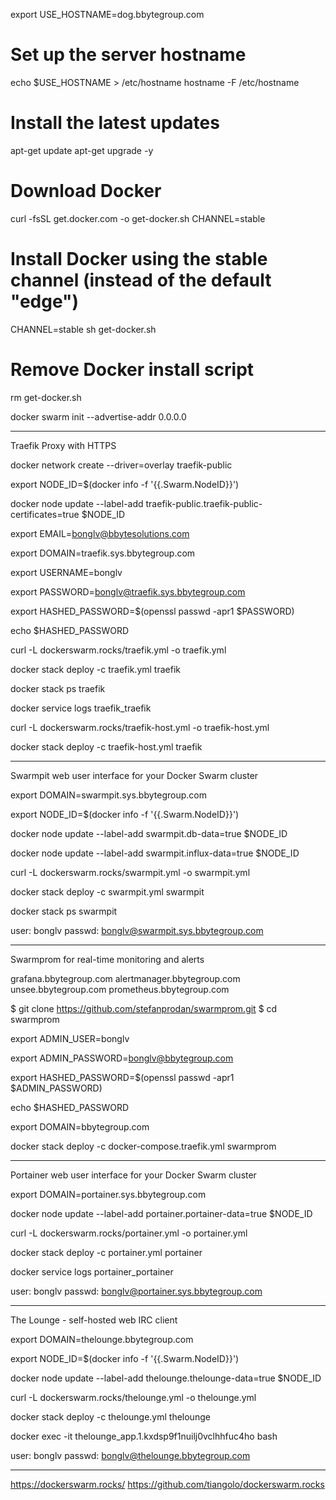 export USE_HOSTNAME=dog.bbytegroup.com

# Set up the server hostname
echo $USE_HOSTNAME > /etc/hostname
hostname -F /etc/hostname

# Install the latest updates
apt-get update
apt-get upgrade -y

# Download Docker
curl -fsSL get.docker.com -o get-docker.sh CHANNEL=stable
# Install Docker using the stable channel (instead of the default "edge")
CHANNEL=stable sh get-docker.sh
# Remove Docker install script
rm get-docker.sh

docker swarm init --advertise-addr 0.0.0.0

------------------------------------
Traefik Proxy with HTTPS

docker network create --driver=overlay traefik-public

export NODE_ID=$(docker info -f '{{.Swarm.NodeID}}')

docker node update --label-add traefik-public.traefik-public-certificates=true $NODE_ID

export EMAIL=bonglv@bbytesolutions.com

export DOMAIN=traefik.sys.bbytegroup.com

export USERNAME=bonglv

export PASSWORD=bonglv@traefik.sys.bbytegroup.com

export HASHED_PASSWORD=$(openssl passwd -apr1 $PASSWORD)

echo $HASHED_PASSWORD

curl -L dockerswarm.rocks/traefik.yml -o traefik.yml

docker stack deploy -c traefik.yml traefik

docker stack ps traefik

docker service logs traefik_traefik

curl -L dockerswarm.rocks/traefik-host.yml -o traefik-host.yml

docker stack deploy -c traefik-host.yml traefik

-----------------------
Swarmpit web user interface for your Docker Swarm cluster

export DOMAIN=swarmpit.sys.bbytegroup.com

export NODE_ID=$(docker info -f '{{.Swarm.NodeID}}')

docker node update --label-add swarmpit.db-data=true $NODE_ID

docker node update --label-add swarmpit.influx-data=true $NODE_ID

curl -L dockerswarm.rocks/swarmpit.yml -o swarmpit.yml

docker stack deploy -c swarmpit.yml swarmpit

docker stack ps swarmpit

user: bonglv
passwd: bonglv@swarmpit.sys.bbytegroup.com

-----------------------
Swarmprom for real-time monitoring and alerts

grafana.bbytegroup.com
alertmanager.bbytegroup.com
unsee.bbytegroup.com
prometheus.bbytegroup.com

$ git clone https://github.com/stefanprodan/swarmprom.git
$ cd swarmprom

export ADMIN_USER=bonglv

export ADMIN_PASSWORD=bonglv@bbytegroup.com

export HASHED_PASSWORD=$(openssl passwd -apr1 $ADMIN_PASSWORD)

echo $HASHED_PASSWORD

export DOMAIN=bbytegroup.com

<!-- curl -L dockerswarm.rocks/swarmprom.yml -o swarmprom.yml

docker stack deploy -c swarmprom.yml swarmprom -->

docker stack deploy -c docker-compose.traefik.yml swarmprom

--------------------------
Portainer web user interface for your Docker Swarm cluster

export DOMAIN=portainer.sys.bbytegroup.com

docker node update --label-add portainer.portainer-data=true $NODE_ID

curl -L dockerswarm.rocks/portainer.yml -o portainer.yml

docker stack deploy -c portainer.yml portainer

docker service logs portainer_portainer

user: bonglv
passwd: bonglv@portainer.sys.bbytegroup.com

----------------------------
The Lounge - self-hosted web IRC client

export DOMAIN=thelounge.bbytegroup.com

export NODE_ID=$(docker info -f '{{.Swarm.NodeID}}')

docker node update --label-add thelounge.thelounge-data=true $NODE_ID

curl -L dockerswarm.rocks/thelounge.yml -o thelounge.yml

docker stack deploy -c thelounge.yml thelounge

docker exec -it thelounge_app.1.kxdsp9f1nuilj0vclhhfuc4ho bash

user: bonglv
passwd: bonglv@thelounge.bbytegroup.com


------------------
https://dockerswarm.rocks/
https://github.com/tiangolo/dockerswarm.rocks